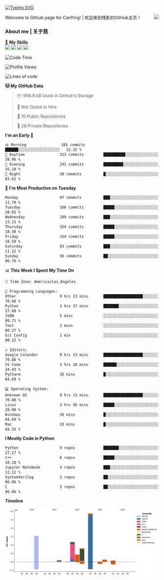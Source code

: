 [![Typing SVG](https://readme-typing-svg.herokuapp.com?size=25&duration=3500&color=00FFFF&vCenter=true&width=250&height=40&lines=Hi+Welcome+%F0%9F%91%8B%F0%9F%8F%BB;I'm+CanYing|残影)](https://git.io/typing-svg)

<a href="#">
  <img align="right" src="https://github-readme-stats.vercel.app/api?username=CanYing0913&count_private=true&rank_icon=github&show_icons=true&bg_color=15,f2f7fd,E0EAFC&" />
</a>

Welcome to Github page for CanYing! | 欢迎来到残影的GitHub主页！

### About me | 关于我

🌟 **My Skills**  
![](https://img.shields.io/badge/-C-A8B9CC?style=flat-square&logo=C&logoColor=fff)
![](https://img.shields.io/badge/-C++-00599C?style=flat-square&logo=Cpp&logoColor=fff)
![](https://img.shields.io/badge/-Python-3776AB?style=flat-square&logo=Python&logoColor=fff)
![](https://img.shields.io/badge/-Linux-000000?style=flat-square&logo=Linux&logoColor=fff)

<!--START_SECTION:waka-->
![Code Time](http://img.shields.io/badge/Code%20Time-119%20hrs%207%20mins-blue)

![Profile Views](http://img.shields.io/badge/Profile%20Views-0-blue)

![Lines of code](https://img.shields.io/badge/From%20Hello%20World%20I%27ve%20Written-7.1%20million%20lines%20of%20code-blue)

**🐱 My GitHub Data** 

> 📦 998.9 kB Used in GitHub's Storage 
 > 
> 🚫 Not Opted to Hire
 > 
> 📜 10 Public Repositories 
 > 
> 🔑 28 Private Repositories 
 > 
**I'm an Early 🐤** 

```text
🌞 Morning                185 commits         ██████░░░░░░░░░░░░░░░░░░░   22.32 % 
🌆 Daytime                323 commits         ██████████░░░░░░░░░░░░░░░   38.96 % 
🌃 Evening                291 commits         █████████░░░░░░░░░░░░░░░░   35.10 % 
🌙 Night                  30 commits          █░░░░░░░░░░░░░░░░░░░░░░░░   03.62 % 
```
📅 **I'm Most Productive on Tuesday** 

```text
Monday                   97 commits          ███░░░░░░░░░░░░░░░░░░░░░░   11.70 % 
Tuesday                  166 commits         █████░░░░░░░░░░░░░░░░░░░░   20.02 % 
Wednesday                109 commits         ███░░░░░░░░░░░░░░░░░░░░░░   13.15 % 
Thursday                 154 commits         █████░░░░░░░░░░░░░░░░░░░░   18.58 % 
Friday                   154 commits         █████░░░░░░░░░░░░░░░░░░░░   18.58 % 
Saturday                 93 commits          ███░░░░░░░░░░░░░░░░░░░░░░   11.22 % 
Sunday                   56 commits          ██░░░░░░░░░░░░░░░░░░░░░░░   06.76 % 
```


📊 **This Week I Spent My Time On** 

```text
🕑︎ Time Zone: America/Los_Angeles

💬 Programming Languages: 
Other                    9 hrs 13 mins       ██████████████████░░░░░░░   70.88 % 
Python                   3 hrs 37 mins       ███████░░░░░░░░░░░░░░░░░░   27.88 % 
JSON                     5 mins              ░░░░░░░░░░░░░░░░░░░░░░░░░   00.71 % 
Text                     2 mins              ░░░░░░░░░░░░░░░░░░░░░░░░░   00.27 % 
Git Config               1 min               ░░░░░░░░░░░░░░░░░░░░░░░░░   00.22 % 

🔥 Editors: 
Google Calendar          9 hrs 13 mins       ██████████████████░░░░░░░   70.88 % 
VS Code                  3 hrs 10 mins       ██████░░░░░░░░░░░░░░░░░░░   24.43 % 
PyCharm                  36 mins             █░░░░░░░░░░░░░░░░░░░░░░░░   04.69 % 

💻 Operating System: 
Unknown OS               9 hrs 13 mins       ██████████████████░░░░░░░   70.88 % 
Linux                    2 hrs 36 mins       █████░░░░░░░░░░░░░░░░░░░░   20.08 % 
Windows                  36 mins             █░░░░░░░░░░░░░░░░░░░░░░░░   04.69 % 
Mac                      33 mins             █░░░░░░░░░░░░░░░░░░░░░░░░   04.35 % 
```

**I Mostly Code in Python** 

```text
Python                   9 repos             ███████░░░░░░░░░░░░░░░░░░   27.27 % 
C++                      6 repos             █████░░░░░░░░░░░░░░░░░░░░   18.18 % 
Jupyter Notebook         4 repos             ███░░░░░░░░░░░░░░░░░░░░░░   12.12 % 
SystemVerilog            2 repos             ██░░░░░░░░░░░░░░░░░░░░░░░   06.06 % 
C                        2 repos             ██░░░░░░░░░░░░░░░░░░░░░░░   06.06 % 
```



**Timeline**

![Lines of Code chart](https://raw.githubusercontent.com/CanYing0913/CanYing0913/master/assets/bar_graph.png)


<!--END_SECTION:waka-->
